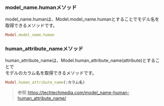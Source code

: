 
### model_name.humanメソッド

model_name.humanは、Model.model_name.humanとすることでモデル名を取得できるメソッドです。

```ruby
Model.model_name.human
```


### human_attribute_nameメソッド

human_attribute_nameは、Model.human_attribute_name(attribute)とすることで  
モデルのカラム名を取得できるメソッドです。

```ruby
Model.human_attribute_name(:カラム名)
```


>参照
>https://techtechmedia.com/model_name-human-human_attribute_name/

